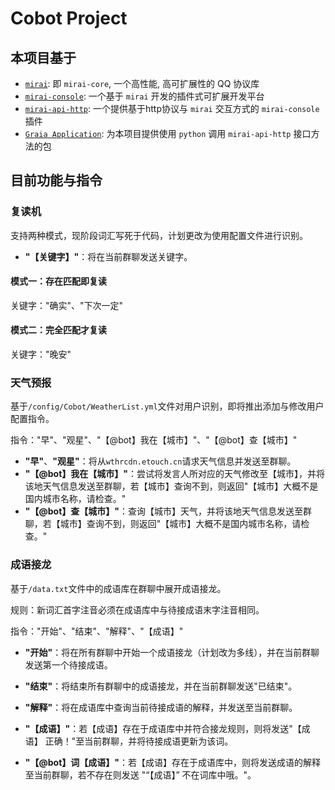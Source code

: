 # Cobot Project

## **本项目基于**
 - [`mirai`](https://github.com/mamoe/mirai): 即 `mirai-core`, 一个高性能, 高可扩展性的 QQ 协议库
 - [`mirai-console`](https://github.com/mamoe/mirai-console): 一个基于 `mirai` 开发的插件式可扩展开发平台
 - [`mirai-api-http`](https://github.com/project-mirai/mirai-api-http): 一个提供基于http协议与 `mirai` 交互方式的 `mirai-console` 插件
 - [`Graia Application`](https://github.com/GraiaProject/Application): 为本项目提供使用 `python` 调用 `mirai-api-http` 接口方法的包

 ## **目前功能与指令**
 ### 复读机
 支持两种模式，现阶段词汇写死于代码，计划更改为使用配置文件进行识别。
 
 - **"【关键字】"**：将在当前群聊发送关键字。
 #### 模式一：存在匹配即复读
 关键字："确实"、"下次一定"
 #### 模式二：完全匹配才复读
 关键字："晚安"
 
 ### 天气预报
 基于`/config/Cobot/WeatherList.yml`文件对用户识别，即将推出添加与修改用户配置指令。
 
 指令："早"、"观星"、"【@bot】我在【城市】"、"【@bot】查【城市】"
 
 - **"早"**、**"观星"**：将从`wthrcdn.etouch.cn`请求天气信息并发送至群聊。
 - **"【@bot】我在【城市】"**：尝试将发言人所对应的天气修改至【城市】，并将该地天气信息发送至群聊，若【城市】查询不到，则返回"【城市】大概不是国内城市名称，请检查。"
 - **"【@bot】查【城市】"**：查询【城市】天气，并将该地天气信息发送至群聊，若【城市】查询不到，则返回"【城市】大概不是国内城市名称，请检查。"
 
 ### 成语接龙
 基于`/data.txt`文件中的成语库在群聊中展开成语接龙。
 
 规则：新词汇首字注音必须在成语库中与待接成语末字注音相同。
 
 指令："开始"、"结束"、"解释"、"【成语】"
 
 - **"开始"**：将在所有群聊中开始一个成语接龙（计划改为多线），并在当前群聊发送第一个待接成语。
 
 - **"结束"**：将结束所有群聊中的成语接龙，并在当前群聊发送"已结束"。
 
 - **"解释"**：将在成语库中查询当前待接成语的解释，并发送至当前群聊。
 
 - **"【成语】"**：若【成语】存在于成语库中并符合接龙规则，则将发送"【成语】 正确！"至当前群聊，并将待接成语更新为该词。

 - **"【@bot】词【成语】"**：若【成语】存在于成语库中，则将发送成语的解释至当前群聊，若不存在则发送 "“【成语】” 不在词库中哦。"。
